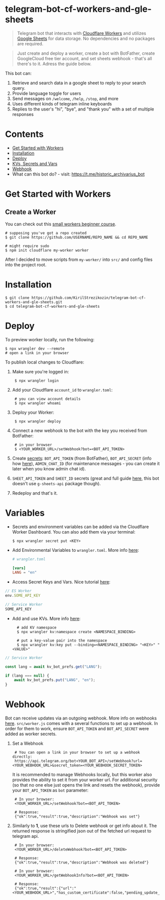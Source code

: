 # telegram-bot-cf-workers-and-gle-sheets
> Telegram bot that interacts with [Cloudflare Workers](https://developers.cloudflare.com/workers/) and utilizes [Google Sheets](https://developers.google.com/sheets/api/guides/concepts) for data storage. No dependencies and no packages are required.

> Just create and deploy a worker, create a bot with BotFather, create GoogleCloud free tier account, and set sheets webhook - that's all there's to it. Adress the guide below.

This bot can:
1. Retrieve and search data in a google sheet to reply to your search query.
2. Provide language toggle for users
3. Send messages on `/welcome`, `/help`, `/stop`, and more
4. Uses different kinds of telegram inline keyboards
5. Replies to the user's "hi", "bye", and "thank you" with a set of multiple responses

# Contents

- [Get Started with Workers](#get-started-with-workers)
- [Installation](#installation)
- [Deploy](#deploy)
- [KVs, Secrets and Vars](#variables)
- [Webhook](#webhook)
- What can this bot do? - visit: https://t.me/historic_archivarius_bot

# Get Started with Workers

## Create a Worker

You can check out this [small workers beginner course](https://egghead.io/lessons/cloudflare-create-a-cloudflare-workers-account).
    
    # supposing you've got a repo created
    $ git clone https://github.com/USERNAME/REPO_NAME && cd REPO_NAME
    
    # might require sudo
    $ npm init cloudflare my-worker worker
   
After I decided to move scripts from `my-worker/` into `src/` and config files into the project root.

# Installation

    $ git clone https://github.com/KirilStrezikozin/telegram-bot-cf-workers-and-gle-sheets.git
    $ cd telegram-bot-cf-workers-and-gle-sheets
    
# Deploy

To preview worker locally, run the following:

    $ npx wrangler dev --remote
    # open a link in your browser
    
To publish local changes to Cloudflare:

1. Make sure you're logged in:

        $ npx wrangler login
    
2. Add your Cloudflare `account_id` to `wrangler.toml`:

        # you can view account details
        $ npx wrangler whoami
    
3. Deploy your Worker:

        $ npx wrangler deploy

4. Connect a new webhook to the bot with the key you received from BotFather:
        
        # in your browser
        $ <YOUR_WORKER_URL>/setWebhook?bot=<BOT_API_TOKEN>

5. Create [secrets](#variables): `BOT_API_TOKEN` (from BotFather), `BOT_API_SECRET` (info how [here](https://core.telegram.org/bots/api#setwebhook)), `ADMIN_CHAT_ID` (for maintenance messages - you can create it later when you know admin chat id).

7. `SHEET_API_TOKEN` and `SHEET_ID` secrets (great and full guide [here](https://github.com/bpk68/g-sheets-api#set-up-a-google-sheet), this bot doesn't use `g-sheets-api` package though).

8. Redeploy and that's it.
    
# Variables

- Secrets and environment variables can be added via the Cloudflare Worker Dashboard. You can also add them via your terminal:

      $ npx wrangler secret put <KEY>
      
- Add Environmental Variables to `wrangler.toml`. More info [here](https://developers.cloudflare.com/workers/platform/environment-variables/):

     ```toml
     # wrangler.toml
     
     [vars]
     LANG = "en"
     ```

- Access Secret Keys and Vars. Nice tutorial [here](https://egghead.io/lessons/cloudflare-use-workers-secrets-to-securely-store-api-credentials):

```javascript
// ES Worker
env.SOME_API_KEY
```
```javascript
// Service Worker
SOME_API_KEY
```

- Add and use KVs. More info [here](https://developers.cloudflare.com/workers/runtime-apis/kv/):
           
        # add KV namespace
        $ npx wrangler kv:namespace create <NAMESPACE_BINDING>
        
        # put a key-value pair into the namespace
        $ npx wrangler kv:key put --binding=<NAMESPACE_BINDING> "<KEY>" "<VALUE>"
        
```javascript
// Service Worker

const lang = await kv_bot_prefs.get("LANG");

if (lang === null) {
    await kv_bot_prefs.put("LANG", "en");
}

```

# Webhook

Bot can receive updates via an outgoing webhook. More info on webhooks [here](https://core.telegram.org/bots/api#setwebhook). `src/worker.js` comes with a several functions to set up a webhook. In order for them to work, ensure `BOT_API_TOKEN` and `BOT_API_SECRET` were added as worker secrets.

1. Set a Webhook

        # You can open a link in your browser to set up a webhook directly:
        https://api.telegram.org/bot<YOUR_BOT_API>/setWebhook?url=<YOUR_WEBHOOK_URL>&secret_token=<YOUR_WEBHOOK_SECRET_TOKEN>
        
   
   It is recommended to manage Webhooks locally, but this worker also provides the ability to set it from your worker url. For additional security (so that no one else just opens the link and resets the webhook), provide your `BOT_API_TOKEN` as `bot` parameter: 
        
        # In your browser:
        <YOUR_WORKER_URL>/setWebhook?bot=<BOT_API_TOKEN>
        
        # Response:
        {"ok":true,"result":true,"description":"Webhook was set"}
        
2. Similarly to **1**, use these urls to Delete webhook or get info about it. The returned response is stringified json out of the fetched url request to telegram api.

        # In your browser:
        <YOUR_WORKER_URL>/deleteWebhook?bot=<BOT_API_TOKEN>
        
        # Response:
        {"ok":true,"result":true,"description":"Webhook was deleted"}
        
        # In your browser:
        <YOUR_WORKER_URL>/getWebhookInfo?bot=<BOT_API_TOKEN>
        
        # Response:
        {"ok":true,"result":{"url":"<YOUR_WEBHOOK_URL>","has_custom_certificate":false,"pending_update_count":0}}
